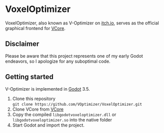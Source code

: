 # VoxelOptimizer

VoxelOptimizer, also known as V-Optimizer on [itch.io](https://vailor1.itch.io/v-optimizer), serves as the official graphical frontend for [VCore](https://github.com/VOptimizer/VCore/tree/master).

## Disclaimer

Please be aware that this project represents one of my early Godot endeavors, so I apologize for any suboptimal code.

## Getting started

V-Optimizer is implemented in [Godot](https://godotengine.org/) 3.5.

1. Clone this repository <br>
`git clone https://github.com/VOptimizer/VoxelOptimizer.git`
2. Clone VCore from [VCore](https://github.com/VOptimizer/VCore/tree/master)
3. Copy the compiled `libgodotvoxeloptimizer.dll` or `libgodotvoxeloptimizer.so` into the native folder
4. Start Godot and import the project.
